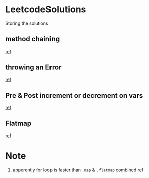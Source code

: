 # LeetcodeSolutions

Storing the solutions

## method chaining

[ref](https://www.geeksforgeeks.org/method-chaining-in-javascript/)

## throwing an Error

[ref](https://developer.mozilla.org/en-US/docs/Web/JavaScript/Reference/Statements/throw)

## Pre & Post increment or decrement on vars

[ref](https://www.shecodes.io/athena/119932-how-to-use-pre-and-post-increment-in-javascript#:~:text=In%20both%20cases%2C%20the%20variable,value%20after%20it%20is%20used.)

## Flatmap

[ref](https://developer.mozilla.org/en-US/docs/Web/JavaScript/Reference/Global_Objects/Array/flatMap)

# Note

1. apperently for loop is faster than `.map` & `.flatmap` combined [ref](https://leetcode.com/problems/filter-elements-from-array/submissions/1129621871/?envType=study-plan-v2&envId=30-days-of-javascript)
